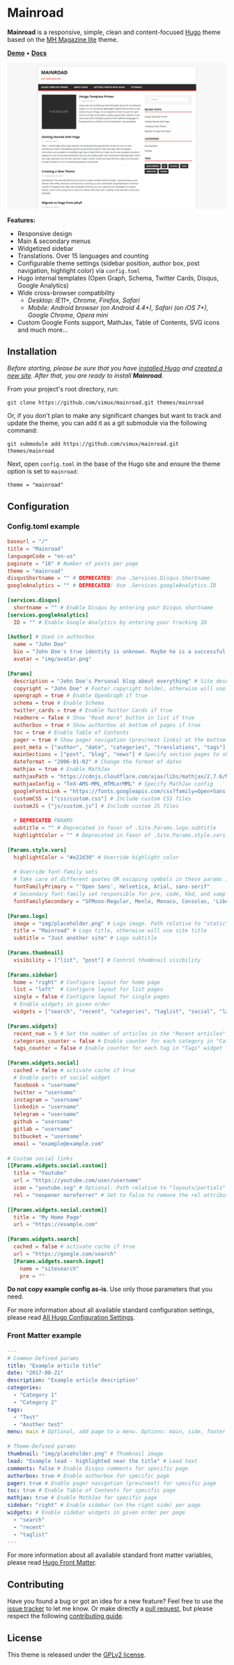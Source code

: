 # Mainroad

**Mainroad** is a responsive, simple, clean and content-focused [Hugo](https://gohugo.io/) theme based on the
[MH Magazine lite](https://wordpress.org/themes/mh-magazine-lite/) theme.

**[Demo](https://mainroad-demo.netlify.app/)** • **[Docs](https://mainroad-demo.netlify.app/docs/)**

![screenshot](https://raw.githubusercontent.com/Vimux/Mainroad/master/images/screenshot.png)

**Features:**

+ Responsive design
+ Main & secondary menus
+ Widgetized sidebar
+ Translations. Over 15 languages and counting
+ Configurable theme settings (sidebar position, author box, post navigation, highlight color) via `config.toml`
+ Hugo internal templates (Open Graph, Schema, Twitter Cards, Disqus, Google Analytics)
+ Wide cross-browser compatibility
  + *Desktop: IE11+, Chrome, Firefox, Safari*
  + *Mobile: Android browser (on Android 4.4+), Safari (on iOS 7+), Google Chrome, Opera mini*
+ Custom Google Fonts support, MathJax, Table of Contents, SVG icons and much more…

## Installation

*Before starting, please be sure that you have
[installed Hugo](https://gohugo.io/getting-started/quick-start/#step-1-install-hugo) and
[created a new site](https://gohugo.io/getting-started/quick-start/#step-2-create-a-new-site). After that, you are ready
to install **Mainroad**.*

From your project's root directory, run:

```
git clone https://github.com/vimux/mainroad.git themes/mainroad
```

Or, if you don't plan to make any significant changes but want to track and update the theme, you can add it as a git
submodule via the following command:

```
git submodule add https://github.com/vimux/mainroad.git themes/mainroad
```

Next, open `config.toml` in the base of the Hugo site and ensure the theme option is set to `mainroad`:

```
theme = "mainroad"
```

## Configuration

### Config.toml example

```toml
baseurl = "/"
title = "Mainroad"
languageCode = "en-us"
paginate = "10" # Number of posts per page
theme = "mainroad"
disqusShortname = "" # DEPRECATED! Use .Services.Disqus.Shortname
googleAnalytics = "" # DEPRECATED! Use .Services.googleAnalytics.ID

[services.disqus]
  shortname = "" # Enable Disqus by entering your Disqus shortname
[services.googleAnalytics]
  ID = "" # Enable Google Analytics by entering your tracking ID

[Author] # Used in authorbox
  name = "John Doe"
  bio = "John Doe's true identity is unknown. Maybe he is a successful blogger or writer. Nobody knows it."
  avatar = "img/avatar.png"

[Params]
  description = "John Doe's Personal blog about everything" # Site description. Used in meta description
  copyright = "John Doe" # Footer copyright holder, otherwise will use site title
  opengraph = true # Enable OpenGraph if true
  schema = true # Enable Schema
  twitter_cards = true # Enable Twitter Cards if true
  readmore = false # Show "Read more" button in list if true
  authorbox = true # Show authorbox at bottom of pages if true
  toc = true # Enable Table of Contents
  pager = true # Show pager navigation (prev/next links) at the bottom of pages if true
  post_meta = ["author", "date", "categories", "translations", "tags"] # Order of post meta information, all optional.  "break" allows to introduce a line break between items.
  mainSections = ["post", "blog", "news"] # Specify section pages to show on home page and the "Recent articles" widget
  dateformat = "2006-01-02" # Change the format of dates
  mathjax = true # Enable MathJax
  mathjaxPath = "https://cdnjs.cloudflare.com/ajax/libs/mathjax/2.7.6/MathJax.js" # Specify MathJax path
  mathjaxConfig = "TeX-AMS-MML_HTMLorMML" # Specify MathJax config
  googleFontsLink = "https://fonts.googleapis.com/css?family=Open+Sans:400,400i,700" # Load Google Fonts
  customCSS = ["css/custom.css"] # Include custom CSS files
  customJS = ["js/custom.js"] # Include custom JS files

  # DEPRECATED PARAMS
  subtitle = "" # Deprecated in favor of .Site.Params.logo.subtitle
  highlightColor = "" # Deprecated in favor of .Site.Params.style.vars.highlightColor

[Params.style.vars]
  highlightColor = "#e22d30" # Override highlight color

  # Override font-family sets
  # Take care of different quotes OR escaping symbols in these params if necessary
  fontFamilyPrimary = "'Open Sans', Helvetica, Arial, sans-serif"
  # Secondary font-family set responsible for pre, code, kbd, and samp tags font
  fontFamilySecondary = "SFMono-Regular, Menlo, Monaco, Consolas, 'Liberation Mono', 'Courier New', monospace"

[Params.logo]
  image = "img/placeholder.png" # Logo image. Path relative to "static"
  title = "Mainroad" # Logo title, otherwise will use site title
  subtitle = "Just another site" # Logo subtitle

[Params.thumbnail]
  visibility = ["list", "post"] # Control thumbnail visibility

[Params.sidebar]
  home = "right" # Configure layout for home page
  list = "left"  # Configure layout for list pages
  single = false # Configure layout for single pages
  # Enable widgets in given order
  widgets = ["search", "recent", "categories", "taglist", "social", "languages"]

[Params.widgets]
  recent_num = 5 # Set the number of articles in the "Recent articles" widget
  categories_counter = false # Enable counter for each category in "Categories" widget
  tags_counter = false # Enable counter for each tag in "Tags" widget

[Params.widgets.social]
  cached = false # activate cache if true
  # Enable parts of social widget
  facebook = "username"
  twitter = "username"
  instagram = "username"
  linkedin = "username"
  telegram = "username"
  github = "username"
  gitlab = "username"
  bitbucket = "username"
  email = "example@example.com"

# Custom social links
[[Params.widgets.social.custom]]
  title = "Youtube"
  url = "https://youtube.com/user/username"
  icon = "youtube.svg" # Optional. Path relative to "layouts/partials"
  rel = "noopener noreferrer" # Set to false to remove the rel attribute

[[Params.widgets.social.custom]]
  title = "My Home Page"
  url = "https://example.com"

[Params.widgets.search]
  cached = false # activate cache if true
  url = "https://google.com/search"
  [Params.widgets.search.input]
    name = "sitesearch"
    pre = ""
```

**Do not copy example config as-is**. Use only those parameters that you need.

For more information about all available standard configuration settings, please read
[All Hugo Configuration Settings](https://gohugo.io/getting-started/configuration/#all-configuration-settings).

### Front Matter example

```yaml
---
# Common-Defined params
title: "Example article title"
date: "2017-08-21"
description: "Example article description"
categories:
  - "Category 1"
  - "Category 2"
tags:
  - "Test"
  - "Another test"
menu: main # Optional, add page to a menu. Options: main, side, footer

# Theme-Defined params
thumbnail: "img/placeholder.png" # Thumbnail image
lead: "Example lead - highlighted near the title" # Lead text
comments: false # Enable Disqus comments for specific page
authorbox: true # Enable authorbox for specific page
pager: true # Enable pager navigation (prev/next) for specific page
toc: true # Enable Table of Contents for specific page
mathjax: true # Enable MathJax for specific page
sidebar: "right" # Enable sidebar (on the right side) per page
widgets: # Enable sidebar widgets in given order per page
  - "search"
  - "recent"
  - "taglist"
---
```

For more information about all available standard front matter variables, please read
[Hugo Front Matter](https://gohugo.io/content-management/front-matter).

## Contributing

Have you found a bug or got an idea for a new feature? Feel free to use the
[issue tracker](https://github.com/Vimux/mainroad/issues) to let me know. Or make directly a
[pull request](https://github.com/Vimux/mainroad/pulls), but please respect the following
[contributing guide](https://github.com/Vimux/mainroad/blob/master/CONTRIBUTING.md).

## License

This theme is released under the [GPLv2 license](https://github.com/Vimux/mainroad/blob/master/LICENSE.md).
